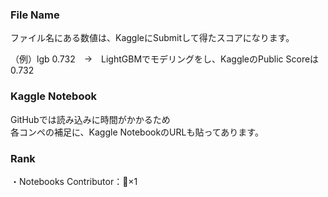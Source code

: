 ### File Name
ファイル名にある数値は、KaggleにSubmitして得たスコアになります。

（例）lgb 0.732　→　LightGBMでモデリングをし、KaggleのPublic Scoreは0.732

### Kaggle Notebook
GitHubでは読み込みに時間がかかるため<br>
各コンペの補足に、Kaggle NotebookのURLも貼ってあります。

### Rank
・Notebooks Contributor：🥉×1
